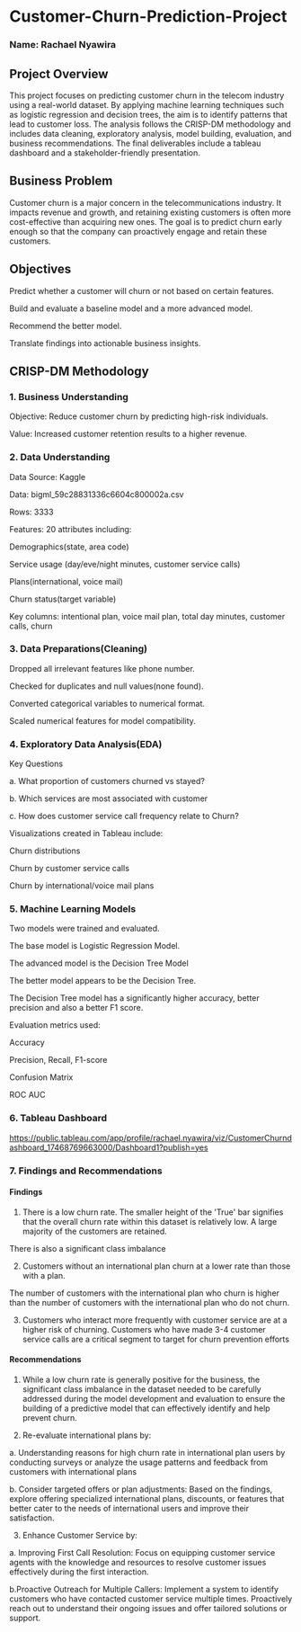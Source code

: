 # Customer-Churn-Prediction-Project
### Name: Rachael Nyawira

## Project Overview

This project focuses on predicting customer churn in the telecom industry using a real-world dataset. By applying machine learning techniques such as logistic regression and decision trees, the aim is to identify patterns that lead to customer loss. The analysis follows the CRISP-DM methodology and includes data cleaning, exploratory analysis, model building, evaluation, and business recommendations. The final deliverables include a tableau dashboard and a stakeholder-friendly presentation.

## Business Problem

Customer churn is a major concern in the telecommunications industry. It impacts revenue and growth, and retaining existing customers is often more cost-effective than acquiring new ones. The goal is to predict churn early enough so that the company can proactively engage and retain these customers.

## Objectives

Predict whether a customer will churn or not based on certain features.

Build and evaluate a baseline model and a more advanced model.

Recommend the better model.

Translate findings into actionable business insights.

## CRISP-DM Methodology

### 1. Business Understanding

Objective: Reduce customer churn by predicting high-risk individuals.

Value: Increased customer retention results to a higher revenue.

### 2. Data Understanding 

Data Source: Kaggle

Data: bigml_59c28831336c6604c800002a.csv

Rows: 3333  

Features: 20 attributes including:

Demographics(state, area code)

Service usage (day/eve/night minutes, customer service calls)

Plans(international, voice mail)

Churn status(target variable)

Key columns: intentional plan, voice mail plan, total day minutes, customer calls, churn

### 3. Data Preparations(Cleaning)

Dropped all irrelevant features like phone number.

Checked for duplicates and null values(none found).

Converted categorical variables to numerical format.

Scaled numerical features for model compatibility.

### 4. Exploratory Data Analysis(EDA)

Key Questions

a. What proportion of customers churned vs stayed?

b. Which services are most associated with customer 

c. How does customer service call frequency relate to Churn?

Visualizations created in Tableau include:

Churn distributions

Churn by customer service calls

Churn by international/voice mail plans

### 5. Machine Learning Models
Two models were trained and evaluated.

The base model is Logistic Regression Model.

The advanced model is the Decision Tree Model

The better model appears to be the Decision Tree.

The Decision Tree model has a significantly higher accuracy, better precision and also a better F1 score.

Evaluation metrics used: 

Accuracy

Precision, Recall, F1-score

Confusion Matrix

ROC AUC

### 6. Tableau Dashboard

https://public.tableau.com/app/profile/rachael.nyawira/viz/CustomerChurndashboard_17468769663000/Dashboard1?publish=yes

### 7. Findings and Recommendations

 #### Findings
 
1. There is a low churn rate. The smaller height of the 'True' bar signifies that the overall churn rate within this dataset is relatively low. A large majority of the customers are retained.

There is also a significant class imbalance 

2. Customers without an international plan churn at a lower rate than those with a plan.

The number of customers with the international plan who churn is higher than the number of customers with the international plan who do not churn.

3. Customers who interact more frequently with customer service are at a higher risk of churning.
Customers who have made 3-4 customer service calls are a critical segment to target for churn prevention efforts

#### Recommendations

1. While a low churn rate is generally positive for the business, the significant class imbalance in the dataset needed to be carefully addressed during the model development and evaluation to ensure the building of a predictive model that can effectively identify and help prevent churn.

2. Re-evaluate international plans by:

a. Understanding reasons for high churn rate in international plan users by conducting surveys or analyze the usage patterns and feedback from customers with international plans

b. Consider targeted offers or plan adjustments: Based on the findings, explore offering specialized international plans, discounts, or features that better cater to the needs of international users and improve their satisfaction.

3. Enhance Customer Service by:

a. Improving First Call Resolution: Focus on equipping customer service agents with the knowledge and resources to resolve customer issues effectively during the first interaction.

b.Proactive Outreach for Multiple Callers: Implement a system to identify customers who have contacted customer service multiple  times. Proactively reach out to understand their ongoing issues and offer tailored solutions or support.
